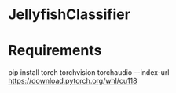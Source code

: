 # JellyfishClassifier
# Requirements
pip install torch torchvision torchaudio --index-url https://download.pytorch.org/whl/cu118 
